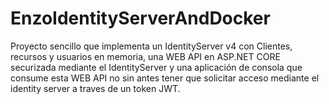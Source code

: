 # EnzoIdentityServerAndDocker

Proyecto sencillo que implementa un IdentityServer v4 con Clientes, recursos y usuarios en memoria, una WEB API en ASP.NET CORE securizada 
mediante el IdentityServer y una aplicación de consola que consume esta WEB API no sin antes tener que solicitar acceso mediante el identity server a traves de un token JWT.
